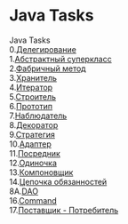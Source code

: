 # Java Tasks
Java Tasks <br>
0.[Делегирование](https://github.com/Je1rei/Java-Tasks/tree/main/Task%200/Calculator)<br>
1.[Абстрактный суперкласс](https://github.com/Je1rei/Java-Tasks/tree/main/Task%201/AbstractSuperclass)<br>
2.[Фабричный метод]()<br>
3.[Хранитель]()<br>
4.[Итератор]()<br>
5.[Строитель]()<br>
6.[Прототип]()<br>
7.[Наблюдатель]()<br>
8.[Декоратор]()<br>
9.[Стратегия]()<br>
10.[Адаптер]()<br>
11.[Посредник]()<br>
12.[Одиночка]()<br>
13.[Компоновщик]()<br>
14.[Цепочка обязанностей]()<br>
8A.[DAO]()<br>
16.[Command]()<br>
17.[Поставщик - Потребитель]()<br>
